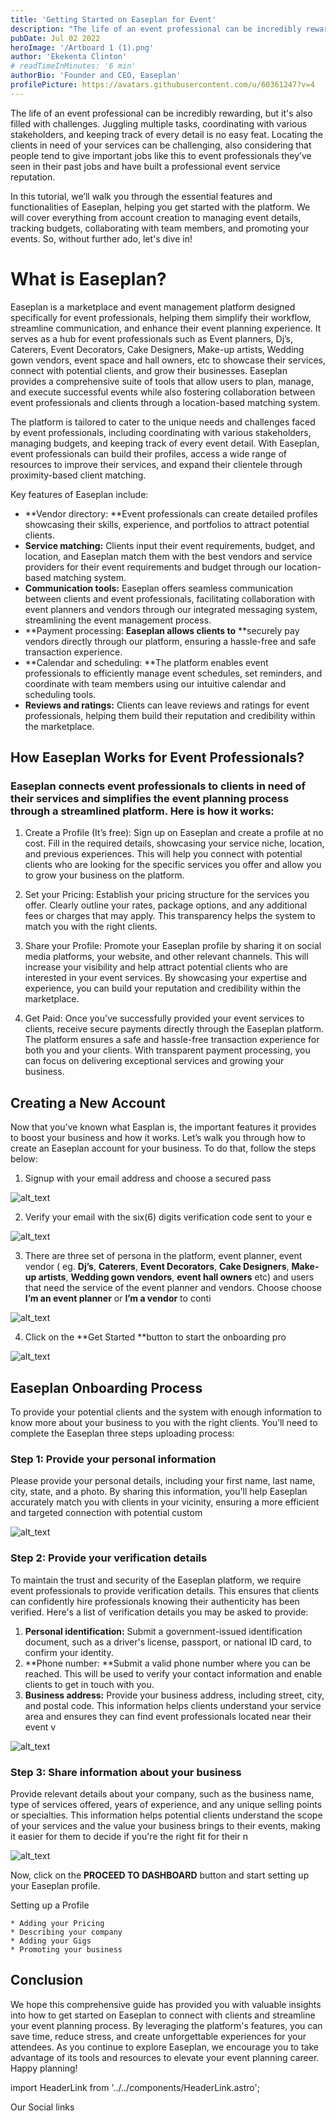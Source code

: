 ```yaml
---
title: 'Getting Started on Easeplan for Event'
description: "The life of an event professional can be incredibly rewarding, but it's also filled with challenges. Juggling multiple tasks, coordinating with various stakeholders, and keeping track of every detail is no easy feat. Locating the clients in need of your services can be challenging, also considering that people tend to give important jobs like this to event professionals they’ve seen in their past jobs and have built a professional event service reputation."
pubDate: Jul 02 2022
heroImage: '/Artboard 1 (1).png'
author: 'Ekekenta Clinton'
# readTimeInMinutes: '6 min'
authorBio: 'Founder and CEO, Easeplan'
profilePicture: https://avatars.githubusercontent.com/u/60361247?v=4
---
```



The life of an event professional can be incredibly rewarding, but it's also filled with challenges. Juggling multiple tasks, coordinating with various stakeholders, and keeping track of every detail is no easy feat. Locating the clients in need of your services can be challenging, also considering that people tend to give important jobs like this to event professionals they’ve seen in their past jobs and have built a professional event service reputation.

In this tutorial, we’ll walk you through the essential features and functionalities of Easeplan, helping you get started with the platform. We will cover everything from account creation to managing event details, tracking budgets, collaborating with team members, and promoting your events. So, without further ado, let's dive in!

# What is Easeplan?

Easeplan is a marketplace and event management platform designed specifically for event professionals, helping them simplify their workflow, streamline communication, and enhance their event planning experience. It serves as a hub for event professionals such as Event planners,  Dj’s, Caterers, Event Decorators, Cake Designers, Make-up artists, Wedding gown vendors, event space and hall owners, etc to showcase their services, connect with potential clients, and grow their businesses. Easeplan provides a comprehensive suite of tools that allow users to plan, manage, and execute successful events while also fostering collaboration between event professionals and clients through a location-based matching system.

The platform is tailored to cater to the unique needs and challenges faced by event professionals, including coordinating with various stakeholders, managing budgets, and keeping track of every event detail. With Easeplan, event professionals can build their profiles, access a wide range of resources to improve their services, and expand their clientele through proximity-based client matching.

Key features of Easeplan include:

* **Vendor directory: **Event professionals can create detailed profiles showcasing their skills, experience, and portfolios to attract potential clients.
* **Service matching:** Clients input their event requirements, budget, and location, and Easeplan match them with the best vendors and service providers for their event requirements and budget through our location-based matching system.
* **Communication tools:**  Easeplan offers seamless communication between clients and event professionals, facilitating collaboration with event planners and vendors through our integrated messaging system, streamlining the event management process.
* **Payment processing:  **Easeplan allows clients to** **securely pay vendors directly through our platform, ensuring a hassle-free and safe transaction experience.
* **Calendar and scheduling: **The platform enables event professionals to  efficiently manage event schedules, set reminders, and coordinate with team members using our intuitive calendar and scheduling tools.
* **Reviews and ratings:** Clients can leave reviews and ratings for event professionals, helping them build their reputation and credibility within the marketplace.


## How Easeplan Works for Event Professionals?


### Easeplan connects event professionals to clients in need of their services and simplifies the event planning process through a streamlined platform. Here is how it works:


 1. Create a Profile (It’s free): Sign up on Easeplan and create a profile at no cost. Fill in the required details, showcasing your service niche, location, and previous experiences. This will help you connect with potential clients who are looking for the specific services you offer and allow you to grow your business on the platform.


 2. Set your Pricing: Establish your pricing structure for the services you offer. Clearly outline your rates, package options, and any additional fees or charges that may apply. This transparency helps the system to match you with the right clients.


3. Share your Profile: Promote your Easeplan profile by sharing it on social media platforms, your website, and other relevant channels. This will increase your visibility and help attract potential clients who are interested in your event services. By showcasing your expertise and experience, you can build your reputation and credibility within the marketplace.

4. Get Paid: Once you've successfully provided your event services to clients, receive secure payments directly through the Easeplan platform. The platform ensures a safe and hassle-free transaction experience for both you and your clients. With transparent payment processing, you can focus on delivering exceptional services and growing your business.


## Creating a New Account

Now that you’ve known what Easplan is, the important features it provides to boost your business and how it works. Let’s walk you through how to create an Easeplan account for your business. To do that, follow the steps below:



1. Signup with your email address and choose a secured pass

![alt_text](/images/image6.png "image_tooltip")




2. Verify your email with the six(6) digits verification code sent to your e

![alt_text](/images/image1.png "image_tooltip")




3. There are three set of persona in the platform, event planner, event vendor ( eg. **Dj’s**, **Caterers**, **Event Decorators**, **Cake Designers**, **Make-up artists**, **Wedding gown vendors**, **event hall owners** etc) and users that need the service of the event planner and vendors. Choose choose **I’m an event planner** or **I’m a vendor** to conti

![alt_text](/images/image2.png "image_tooltip")




4. Click on the **Get Started **button to start the onboarding pro

![alt_text](/images/image3.png "image_tooltip")



## Easeplan Onboarding Process

To provide your potential clients and the system with enough information to know more about your business to you with the right clients. You’ll need to complete the Easeplan three steps uploading process:


### Step 1: Provide your personal information

Please provide your personal details, including your first name, last name, city, state, and a photo. By sharing this information, you'll help Easeplan accurately match you with clients in your vicinity, ensuring a more efficient and targeted connection with potential custom

![alt_text](/images/image4.png "image_tooltip")



### Step 2: Provide your verification details

To maintain the trust and security of the Easeplan platform, we require event professionals to provide verification details. This ensures that clients can confidently hire professionals knowing their authenticity has been verified. Here's a list of verification details you may be asked to provide:



1. **Personal identification:** Submit a government-issued identification document, such as a driver's license, passport, or national ID card, to confirm your identity.
2. **Phone number: **Submit a valid phone number where you can be reached. This will be used to verify your contact information and enable clients to get in touch with you.
3. **Business address:** Provide your business address, including street, city, and postal code. This information helps clients understand your service area and ensures they can find event professionals located near their event v

![alt_text](/images/image5.png "image_tooltip")



### Step 3: Share information about your business

Provide relevant details about your company, such as the business name, type of services offered, years of experience, and any unique selling points or specialties. This information helps potential clients understand the scope of your services and the value your business brings to their events, making it easier for them to decide if you're the right fit for their n

![alt_text](/images/image6.png "image_tooltip")


Now, click on the **PROCEED TO DASHBOARD** button and start setting up your Easeplan profile.

Setting up a Profile



    * Adding your Pricing
    * Describing your company
    * Adding your Gigs
    * Promoting your business


## Conclusion

We hope this comprehensive guide has provided you with valuable insights into how to get started on Easeplan to connect with clients and streamline your event planning process. By leveraging the platform's features, you can save time, reduce stress, and create unforgettable experiences for your attendees. As you continue to explore Easeplan, we encourage you to take advantage of its tools and resources to elevate your event planning career. Happy planning!

import HeaderLink from '../../components/HeaderLink.astro';

<HeaderLink href="#" onclick="alert('clicked!')">
	Our Social links
</HeaderLink>
